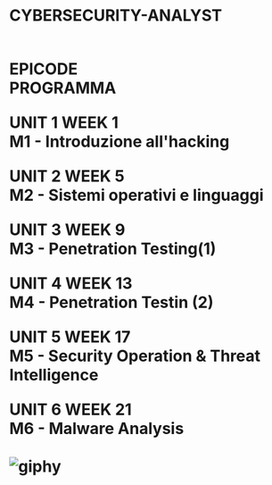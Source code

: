 <h1> CYBERSECURITY-ANALYST

<br> <strong> EPICODE  </strong>
<br> <strong> PROGRAMMA </strong> <br>

<strong> UNIT 1 WEEK 1 </strong> <br>
M1 - Introduzione all'hacking  <br>

<strong> UNIT 2 WEEK 5 </strong> <br>
M2 - Sistemi operativi e linguaggi  <br>

<strong> UNIT 3 WEEK 9 </strong> <br>
M3 - Penetration Testing(1)  <br>

<strong> UNIT 4 WEEK 13 </strong> <br>
M4 - Penetration Testin (2)  <br>

<strong> UNIT 5 WEEK 17 </strong> <br>
M5 - Security Operation & Threat Intelligence  <br>

<strong> UNIT 6 WEEK 21 </strong>  <br>
M6 - Malware Analysis  <br>
<br> ![giphy](https://github.com/Jenovia02/Cybersecurity-Analyst/assets/134729946/ad5d5180-1532-40ed-ab83-315956470744)
